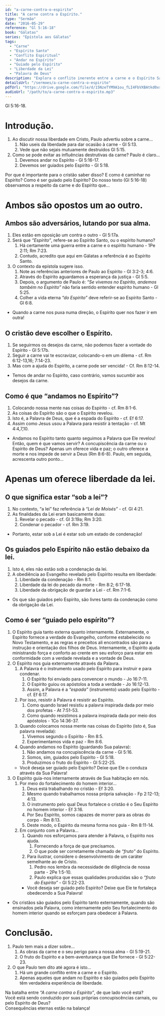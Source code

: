 ```yaml
---
id: "a-carne-contra-o-espirito"
title: "A carne contra o Espírito."
type: "Sermão"
date: "2016-05-29"
reference: "Gl 5:16-18"
book: "Gálatas"
series: "Epístola aos Gálatas"
tags:
  - "Carne"
  - "Espírito Santo"
  - "Conflito Espiritual"
  - "Andar no Espírito"
  - "Guiado pelo Espírito"
  - "Liberdade da Lei"
  - "Palavra de Deus"
description: "Explora o conflito inerente entre a carne e o Espírito Santo, mostrando que são opostos e que apenas o Espírito oferece liberdade da lei. Discute como andar no Espírito e ser guiado por Ele através da Palavra."
detailsUrl: "/sermoes/a-carne-contra-o-espirito"
pdfUrl: "https://drive.google.com/file/d/15NzeTYM9A1ou_fLI4FbVXBAtkd0xsdNU/view?usp=drive_link"
audioUrl: "/path/to/a-carne-contra-o-espirito.mp3"
---
```

Gl 5:16-18.

# Introdução.

1. Ao discutir nossa liberdade em Cristo, Paulo advertiu sobre a carne...  
   1. Não useis da liberdade para dar ocasião à carne - Gl 5:13.  
   2. Vede que não sejais mutuamente destruídos Gl 5:15.  
2. Como se pode evitar as influências destrutivas da carne? Paulo é claro...  
   1. Devemos andar no Espírito - Gl 5:16-17.  
   2. Devemos ser guiados pelo Espírito - Gl 5:18.

Por que é importante para o cristão saber disso? E como é caminhar no Espírito? Como é ser guiado pelo Espírito? Do nosso texto (Gl 5:16-18) observamos a respeito da carne e do Espírito que...

# Ambos são opostos um ao outro.

## Ambos são adversários, lutando por sua alma.

1. Eles estão em oposição um contra o outro - Gl 5:17a.  
2. Será que *“Espírito”*, refere-se ao Espírito Santo, ou o espírito humano?  
    1. Há certamente uma guerra entre a carne e o espírito humano - 1Pe 2:11; Rm 7:23.  
    2. Contudo, acredito que aqui em Gálatas a referência é ao Espírito Santo.  
3. O contexto da epístola sugere isso.  
    1. Note as referências anteriores de Paulo ao Espírito - Gl 3:2-3; 4:6.  
    2. Através do Espírito aguardamos a esperança da justiça - Gl 5:5.  
    3. Depois, o argumento de Paulo é: *“Se vivemos no Espírito, andemos também no Espírito”* não faria sentido entender espírito humano - Gl 5:25.  
    4. Colher a vida eterna *“do Espírito”* deve referir-se ao Espírito Santo - Gl 6:8.

- Quando a carne nos puxa numa direção, o Espírito quer nos fazer ir em outra!

## O cristão deve escolher o Espírito.

1. Se seguirmos os desejos da carne, não podemos fazer a vontade do Espírito - Gl 5:17b.  
2. Seguir a carne vai te escravizar, colocando-o em um dilema - cf. Rm 6:12-13,16; 7:14-23.  
3. Mas com a ajuda do Espírito, a carne pode ser vencida! - Cf. Rm 8:12-14.

- Temos de andar no Espírito, caso contrário, vamos sucumbir aos desejos da carne.

## Como é que “andamos no Espírito”?

1. Colocando nossa mente nas coisas do Espírito - cf. Rm 8:1-6.  
2. As coisas do Espírito são o que o Espírito revelou.  
3. Isto é, a Palavra de Deus, que é a espada do Espírito - cf. Ef 6:17.  
4. Assim como Jesus usou a Palavra para resistir à tentação - cf. Mt 4:4,7,10.

- Andamos no Espírito tanto quanto seguimos a Palavra que Ele revelou!  
Então, quem é que vamos servir? A concupiscência da carne ou o Espírito de Deus? Apenas um oferece vida e paz; o outro oferece a morte e nos impede de servir a Deus (Rm 8:6-8). Paulo, em seguida, acrescenta outro ponto...

# Apenas um oferece liberdade da lei.

## O que significa estar “sob a lei”?

1. No contexto, “a lei” faz referência à *“Lei de Moisés”* - cf. Gl 4:21.  
2. As finalidades da Lei eram basicamente duas:  
    1. Revelar o pecado - cf. Gl 3:19a; Rm 3:20.  
    2. Condenar o pecador - cf. Rm 3:19.

- Portanto, estar sob a Lei é estar sob um estado de condenação!

## Os guiados pelo Espírito não estão debaixo da lei.

1. Isto é, eles não estão sob a condenação da lei.  
2. A obediência ao Evangelho revelado pelo Espírito resulta em liberdade:  
    1. Liberdade da condenação - Rm 8:1.  
    2. Liberdade da lei do pecado da morte - Rm 8:2; 6:17-18.  
    3. Liberdade da obrigação de guardar a Lei - cf. Rm 7:1-6.

- Os que são guiados pelo Espírito, são livres tanto da condenação como da obrigação da Lei.

## Como é ser “guiado pelo espírito”?

1. O Espírito guia tanto externa quanto internamente. Externamente, o Espírito fornece a verdade do Evangelho, conforme estabelecido no Novo Testamento, e as regras e preceitos ali encontrados são para a instrução e orientação dos filhos de Deus. Internamente, o Espírito ajuda ministrando força e conforto ao crente em seu esforço para estar em conformidade com a verdade revelada e a vontade de Deus.  
2. O Espírito nos guia externamente através da Palavra.  
    1. A Palavra é o instrumento usado pelo Espírito para instruir e para condenar.  
        1) O Espírito foi enviado para convencer o mundo - Jo 16:7-11.  
        2) O Espírito guiou os apóstolos a toda a verdade - Jo 16:12-13.  
        3) Assim, a Palavra é a *“espada”* (instrumento) usado pelo Espírito - cf. Ef 6:17.  
    2. Por isso, resistir à Palavra é resistir ao Espírito.  
        1) Como quando Israel resistiu a palavra inspirada dada por meio dos profetas - At 7:51-53.  
        2) Como quando resistimos a palavra inspirada dada por meio dos apóstolos - 1Co 14:36-37.  
    3. Quando colocamos nossa mente nas coisas do Espírito (isto é, Sua palavra revelada):   
        1) Vivemos segundo o Espírito - Rm 8:5.  
        2) Experimentamos vida e paz - Rm 8:6.  
    4. Quando andamos no Espírito (guardando Sua palavra):  
        1) Não andamos na concupiscência da carne - Gl 5:16.  
        2) Somos, sim, guiados pelo Espírito - Gl 5:18.  
        3) Produzimos o fruto do Espírito - Gl 5:22-25.
    - Você deseja ser guiado pelo Espírito? Deixe que Ele o conduza através da Sua Palavra!
3. O Espírito guia-nos internamente através de Sua habitação em nós.  
   1. Por meio do fortalecimento do homem interior...  
        1) Deus está trabalhando no cristão - Ef 3:20.  
        2) Mesmo quando trabalhamos nossa própria salvação - Fp 2:12-13; 4:13.  
        3) O instrumento pelo qual Deus fortalece o cristão é o Seu Espírito no homem interior - Ef 3:16.  
        4) Por Seu Espírito, somos capazes de morrer para as obras do corpo - Rm 8:13.  
        5) Deste modo, o Espírito da mesma forma nos guia - Rm 8:11-14.  
    2. Em conjunto com a Palavra...  
        1) Quando nos esforçamos para atender à Palavra, o Espírito nos ajuda.  
            1) Fornecendo a força de que precisamos.  
            2) O que pode ser corretamente chamado de *“fruto”* do Espírito.  
        2) Para ilustrar, considere o desenvolvimento de um caráter semelhante ao de Cristo.  
            1) Pedro nos lembra da necessidade de diligência de nossa parte - 2Pe 1:5-10.  
            2) Paulo explica que essas qualidades produzidas são o *“fruto do Espírito”* - Gl 5:22-23.
        - Você deseja ser guiado pelo Espírito? Deixe que Ele te fortaleça obedecendo a Sua Palavra!  
- Os cristãos são guiados pelo Espírito tanto externamente, quando são ensinados pela Palavra, como internamente pelo Seu fortalecimento do homem interior quando se esforçam para obedecer à Palavra.

# Conclusão.

1. Paulo tem mais a dizer sobre...  
   1. As obras da carne e o seu perigo para a nossa alma - Gl 5:19-21.  
   2. O fruto do Espírito e a bem-aventurança que Ele fornece - Gl 5:22-23.  
2. O que Paulo tem dito até agora é isto...  
   1. Há um grande conflito entre a carne e o Espírito.  
   2. Apenas aqueles que andam no Espírito e são guiados pelo Espírito têm verdadeira experiência de liberdade. 

Na batalha entre *“A carne contra o Espírito”*, de que lado você está?  
Você está sendo conduzido por suas próprias concupiscências carnais, ou pelo Espírito de Deus?  
Consequências eternas estão na balança!